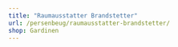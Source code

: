 ```yaml
---
title: "Raumausstatter Brandstetter"
url: /persenbeug/raumausstatter-brandstetter/
shop: Gardinen
---
```

